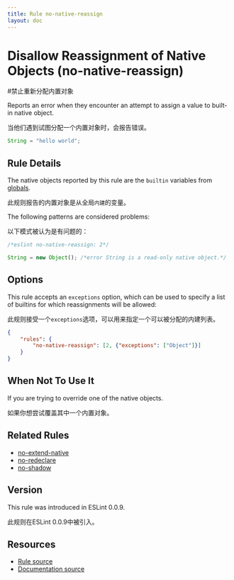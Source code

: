 ```yaml
---
title: Rule no-native-reassign
layout: doc
---
```

<!-- Note: No pull requests accepted for this file. See README.md in the root directory for details. -->
# Disallow Reassignment of Native Objects (no-native-reassign)
#禁止重新分配内置对象

Reports an error when they encounter an attempt to assign a value to built-in native object.

当他们遇到试图分配一个内置对象时，会报告错误。

```js
String = "hello world";
```

## Rule Details

The native objects reported by this rule are the `builtin` variables from [globals](https://github.com/sindresorhus/globals/).

此规则报告的内置对象是从全局`内建`的变量。 

The following patterns are considered problems:

以下模式被认为是有问题的：

```js
/*eslint no-native-reassign: 2*/

String = new Object(); /*error String is a read-only native object.*/
```

## Options

This rule accepts an `exceptions` option, which can be used to specify a list of builtins for which reassignments will be allowed:

此规则接受一个`exceptions`选项，可以用来指定一个可以被分配的内建列表。

```json
{
    "rules": {
        "no-native-reassign": [2, {"exceptions": ["Object"]}]
    }
}
```

## When Not To Use It

If you are trying to override one of the native objects.

如果你想尝试覆盖其中一个内置对象。


## Related Rules

* [no-extend-native](no-extend-native)
* [no-redeclare](no-redeclare)
* [no-shadow](no-shadow)

## Version

This rule was introduced in ESLint 0.0.9.

此规则在ESLint 0.0.9中被引入。

## Resources

* [Rule source](https://github.com/eslint/eslint/tree/master/lib/rules/no-native-reassign.js)
* [Documentation source](https://github.com/eslint/eslint/tree/master/docs/rules/no-native-reassign.md)
